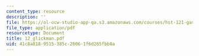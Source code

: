 ```yaml
---
content_type: resource
description: ''
file: https://ol-ocw-studio-app-qa.s3.amazonaws.com/courses/hst-121-gastroenterology-fall-2005/41c8a8189515385c26061f6d265fbb8a_12_glickman.pdf
file_type: application/pdf
resourcetype: Document
title: 12_glickman.pdf
uid: 41c8a818-9515-385c-2606-1f6d265fbb8a
---
```

